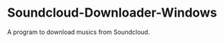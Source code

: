 Soundcloud-Downloader-Windows
=============================

A program to download musics from Soundcloud.